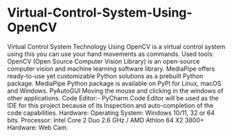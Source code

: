 # Virtual-Control-System-Using-OpenCV
Virtual Control System Technology Using OpenCV is a virtual control system using this you can use your hand movements as commands. 
Used tools:
OpenCV (Open Source Computer Vision Library) is an open-source computer vision and machine learning software library.
MediaPipe offers ready-to-use yet customizable Python solutions as a prebuilt Python package. MediaPipe Python package is available on PyPI for Linux, macOS and Windows.
PyAutoGUI Moving the mouse and clicking in the windows of other applications.
Code Editor:- PyCharm Code Editor will be used as the IDE for this project because of its Inspection and auto-completion of the code capabilities. 
Hardware: Operating System: Windows 10/11, 32 or 64 bits.
Processor: Intel Core 2 Duo 2.6 GHz / AMD Athlon 64 X2 3800+
Hardware:  Web Cam.
